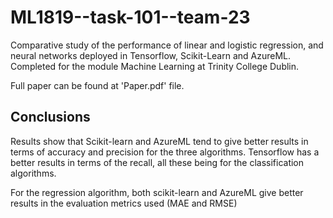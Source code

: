# ML1819--task-101--team-23
Comparative study of the performance of linear and logistic regression, and neural networks deployed in Tensorflow, Scikit-Learn and AzureML. Completed for the module Machine Learning at Trinity College Dublin.

Full paper can be found at 'Paper.pdf' file.

## Conclusions
Results show that Scikit-learn and AzureML tend to give better results in terms of accuracy and precision for the three algorithms. Tensorflow has a better results in terms of the recall, all these being for the classification algorithms.

For the regression algorithm, both scikit-learn and AzureML give better results in the evaluation metrics used (MAE and RMSE)
